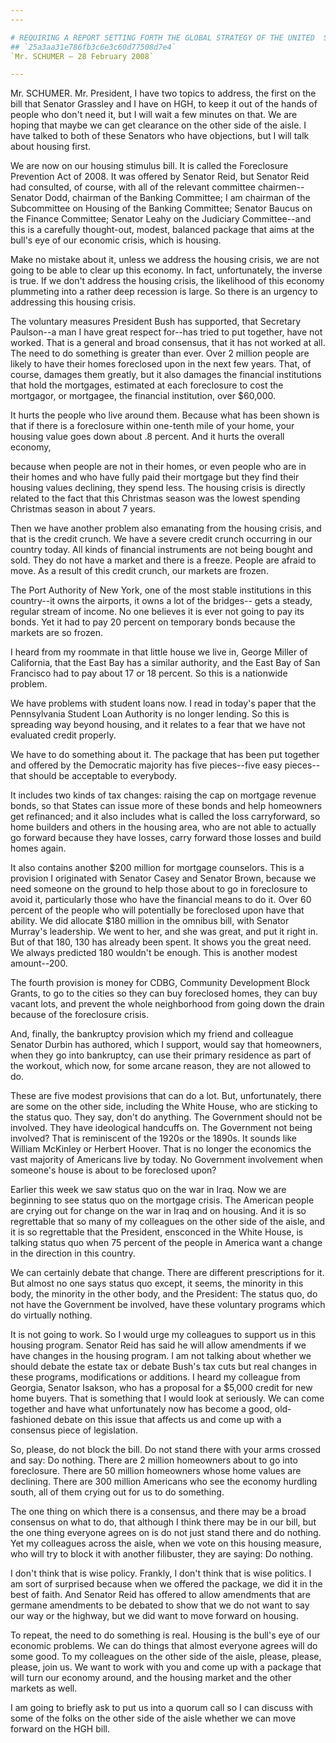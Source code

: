 ```yaml
---
---

# REQUIRING A REPORT SETTING FORTH THE GLOBAL STRATEGY OF THE UNITED  STATES TO COMBAT AND DEFEAT AL QAEDA AND ITS AFFILIATES--MOTION TO  PROCEED
## `25a3aa31e786fb3c6e3c60d77508d7e4`
`Mr. SCHUMER — 28 February 2008`

---
```



Mr. SCHUMER. Mr. President, I have two topics to address, the first 
on the bill that Senator Grassley and I have on HGH, to keep it out of 
the hands of people who don't need it, but I will wait a few minutes on 
that. We are hoping that maybe we can get clearance on the other side 
of the aisle. I have talked to both of these Senators who have 
objections, but I will talk about housing first.

We are now on our housing stimulus bill. It is called the Foreclosure 
Prevention Act of 2008. It was offered by Senator Reid, but Senator 
Reid had consulted, of course, with all of the relevant committee 
chairmen--Senator Dodd, chairman of the Banking Committee; I am 
chairman of the Subcommittee on Housing of the Banking Committee; 
Senator Baucus on the Finance Committee; Senator Leahy on the Judiciary 
Committee--and this is a carefully thought-out, modest, balanced 
package that aims at the bull's eye of our economic crisis, which is 
housing.

Make no mistake about it, unless we address the housing crisis, we 
are not going to be able to clear up this economy. In fact, 
unfortunately, the inverse is true. If we don't address the housing 
crisis, the likelihood of this economy plummeting into a rather deep 
recession is large. So there is an urgency to addressing this housing 
crisis.

The voluntary measures President Bush has supported, that Secretary 
Paulson--a man I have great respect for--has tried to put together, 
have not worked. That is a general and broad consensus, that it has not 
worked at all. The need to do something is greater than ever. Over 2 
million people are likely to have their homes foreclosed upon in the 
next few years. That, of course, damages them greatly, but it also 
damages the financial institutions that hold the mortgages, estimated 
at each foreclosure to cost the mortgagor, or mortgagee, the financial 
institution, over $60,000.

It hurts the people who live around them. Because what has been shown 
is that if there is a foreclosure within one-tenth mile of your home, 
your housing value goes down about .8 percent. And it hurts the overall 
economy,


because when people are not in their homes, or even people who are in 
their homes and who have fully paid their mortgage but they find their 
housing values declining, they spend less. The housing crisis is 
directly related to the fact that this Christmas season was the lowest 
spending Christmas season in about 7 years.

Then we have another problem also emanating from the housing crisis, 
and that is the credit crunch. We have a severe credit crunch occurring 
in our country today. All kinds of financial instruments are not being 
bought and sold. They do not have a market and there is a freeze. 
People are afraid to move. As a result of this credit crunch, our 
markets are frozen.

The Port Authority of New York, one of the most stable institutions 
in this country--it owns the airports, it owns a lot of the bridges--
gets a steady, regular stream of income. No one believes it is ever not 
going to pay its bonds. Yet it had to pay 20 percent on temporary bonds 
because the markets are so frozen.

I heard from my roommate in that little house we live in, George 
Miller of California, that the East Bay has a similar authority, and 
the East Bay of San Francisco had to pay about 17 or 18 percent. So 
this is a nationwide problem.

We have problems with student loans now. I read in today's paper that 
the Pennsylvania Student Loan Authority is no longer lending. So this 
is spreading way beyond housing, and it relates to a fear that we have 
not evaluated credit properly.

We have to do something about it. The package that has been put 
together and offered by the Democratic majority has five pieces--five 
easy pieces--that should be acceptable to everybody.

It includes two kinds of tax changes: raising the cap on mortgage 
revenue bonds, so that States can issue more of these bonds and help 
homeowners get refinanced; and it also includes what is called the loss 
carryforward, so home builders and others in the housing area, who are 
not able to actually go forward because they have losses, carry forward 
those losses and build homes again.

It also contains another $200 million for mortgage counselors. This 
is a provision I originated with Senator Casey and Senator Brown, 
because we need someone on the ground to help those about to go in 
foreclosure to avoid it, particularly those who have the financial 
means to do it. Over 60 percent of the people who will potentially be 
foreclosed upon have that ability. We did allocate $180 million in the 
omnibus bill, with Senator Murray's leadership. We went to her, and she 
was great, and put it right in. But of that 180, 130 has already been 
spent. It shows you the great need. We always predicted 180 wouldn't be 
enough. This is another modest amount--200.

The fourth provision is money for CDBG, Community Development Block 
Grants, to go to the cities so they can buy foreclosed homes, they can 
buy vacant lots, and prevent the whole neighborhood from going down the 
drain because of the foreclosure crisis.

And, finally, the bankruptcy provision which my friend and colleague 
Senator Durbin has authored, which I support, would say that 
homeowners, when they go into bankruptcy, can use their primary 
residence as part of the workout, which now, for some arcane reason, 
they are not allowed to do.

These are five modest provisions that can do a lot. But, 
unfortunately, there are some on the other side, including the White 
House, who are sticking to the status quo. They say, don't do anything. 
The Government should not be involved. They have ideological handcuffs 
on. The Government not being involved? That is reminiscent of the 1920s 
or the 1890s. It sounds like William McKinley or Herbert Hoover. That 
is no longer the economics the vast majority of Americans live by 
today. No Government involvement when someone's house is about to be 
foreclosed upon?

Earlier this week we saw status quo on the war in Iraq. Now we are 
beginning to see status quo on the mortgage crisis. The American people 
are crying out for change on the war in Iraq and on housing. And it is 
so regrettable that so many of my colleagues on the other side of the 
aisle, and it is so regrettable that the President, ensconced in the 
White House, is talking status quo when 75 percent of the people in 
America want a change in the direction in this country.

We can certainly debate that change. There are different 
prescriptions for it. But almost no one says status quo except, it 
seems, the minority in this body, the minority in the other body, and 
the President: The status quo, do not have the Government be involved, 
have these voluntary programs which do virtually nothing.

It is not going to work. So I would urge my colleagues to support us 
in this housing program. Senator Reid has said he will allow amendments 
if we have changes in the housing program. I am not talking about 
whether we should debate the estate tax or debate Bush's tax cuts but 
real changes in these programs, modifications or additions. I heard my 
colleague from Georgia, Senator Isakson, who has a proposal for a 
$5,000 credit for new home buyers. That is something that I would look 
at seriously. We can come together and have what unfortunately now has 
become a good, old-fashioned debate on this issue that affects us and 
come up with a consensus piece of legislation.

So, please, do not block the bill. Do not stand there with your arms 
crossed and say: Do nothing. There are 2 million homeowners about to go 
into foreclosure. There are 50 million homeowners whose home values are 
declining. There are 300 million Americans who see the economy hurdling 
south, all of them crying out for us to do something.

The one thing on which there is a consensus, and there may be a broad 
consensus on what to do, that although I think there may be in our 
bill, but the one thing everyone agrees on is do not just stand there 
and do nothing. Yet my colleagues across the aisle, when we vote on 
this housing measure, who will try to block it with another filibuster, 
they are saying: Do nothing.

I don't think that is wise policy. Frankly, I don't think that is 
wise politics. I am sort of surprised because when we offered the 
package, we did it in the best of faith. And Senator Reid has offered 
to allow amendments that are germane amendments to be debated to show 
that we do not want to say our way or the highway, but we did want to 
move forward on housing.

To repeat, the need to do something is real. Housing is the bull's 
eye of our economic problems. We can do things that almost everyone 
agrees will do some good. To my colleagues on the other side of the 
aisle, please, please, please, join us. We want to work with you and 
come up with a package that will turn our economy around, and the 
housing market and the other markets as well.

I am going to briefly ask to put us into a quorum call so I can 
discuss with some of the folks on the other side of the aisle whether 
we can move forward on the HGH bill.